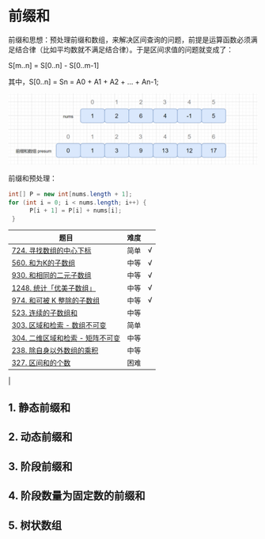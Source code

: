 # 前缀和

前缀和思想：预处理前缀和数组，来解决区间查询的问题，前提是运算函数必须满足结合律（比如平均数就不满足结合律）。于是区间求值的问题就变成了：

S[m..n] = S[0..n] - S[0..m-1]

其中，S[0..n] = Sn = A0 + A1 + A2 + ... + An-1;

![prefix-sum.png](../../resources/prefix-sum.png)

前缀和预处理：

``` java
int[] P = new int[nums.length + 1];
for (int i = 0; i < nums.length; i++) {
      P[i + 1] = P[i] + nums[i];
 }
```

|题目|难度||
|---|---|---|
|[724. 寻找数组的中心下标](https://leetcode-cn.com/problems/find-pivot-index/)|简单|√|
|[560. 和为K的子数组](https://leetcode-cn.com/problems/subarray-sum-equals-k/)|中等|√|
|[930. 和相同的二元子数组](https://leetcode-cn.com/problems/binary-subarrays-with-sum/)|中等|√|
|[1248. 统计「优美子数组」](https://leetcode-cn.com/problems/count-number-of-nice-subarrays/)|中等|√|
|[974. 和可被 K 整除的子数组](https://leetcode-cn.com/problems/subarray-sums-divisible-by-k/)|中等|√|
|[523. 连续的子数组和](https://leetcode-cn.com/problems/continuous-subarray-sum/)|中等
|[303. 区域和检索 - 数组不可变](https://leetcode-cn.com/problems/range-sum-query-immutable/)|简单
|[304. 二维区域和检索 - 矩阵不可变](https://leetcode-cn.com/problems/range-sum-query-2d-immutable/)|中等
|[238. 除自身以外数组的乘积](https://leetcode-cn.com/problems/product-of-array-except-self/)|中等
|[327. 区间和的个数](https://leetcode-cn.com/problems/count-of-range-sum/)|困难
|

## 1. 静态前缀和

## 2. 动态前缀和

## 3. 阶段前缀和

## 4. 阶段数量为固定数的前缀和

## 5. 树状数组